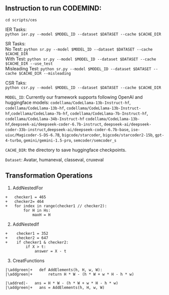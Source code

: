## Instruction to run CODEMIND:
```cd scripts/ces```

IER Tasks:  
```python ier.py --model $MODEL_ID --dataset $DATASET --cache $CACHE_DIR```

SR Tasks:  
No Test:
```python sr.py --model $MODEL_ID --dataset $DATASET --cache $CACHE_DIR```  
With Test:
```python sr.py --model $MODEL_ID --dataset $DATASET --cache $CACHE_DIR --use_test```  
Misleading Test:
```python sr.py --model $MODEL_ID --dataset $DATASET --cache $CACHE_DIR --misleading```

CSR Taks:  
```python csr.py --model $MODEL_ID --dataset $DATASET --cache $CACHE_DIR```

```MODEL_ID```: Currently our framework supports following OpenAI and huggingface models:  ```codellama/CodeLlama-13b-Instruct-hf```, ```codellama/CodeLlama-13b-hf```,  ```codellama/CodeLlama-13b-Instruct-hf```,```codellama/CodeLlama-7b-hf```,  ```codellama/CodeLlama-7b-Instruct-hf```, ```codellama/CodeLlama-34b-Instruct-hf``` ```codellama/CodeLlama-13b-hf```,```deepseek-ai/deepseek-coder-6.7b-instruct```, ```deepseek-ai/deepseek-coder-33b-instruct```,```deepseek-ai/deepseek-coder-6.7b-base```, ```ise-uiuc/Magicoder-S-DS-6.7B```, ```bigcode/starcoder```, ```bigcode/starcoder2-15b```, ```gpt-4-turbo```,
```gemini/gemini-1.5-pro```, ```semcoder/semcoder_s```

```CACHE_DIR```: the directory to save huggingface checkpoints.

```Dataset```: Avatar, humaneval, classeval, cruxeval

## Transformation Operations

1. AddNestedFor
```
+   checker1 = 465
+   checker2= 464
+   for index in range(checker1 // checker2):
        for H in Hs:
            maxH = H
```
2. AddNestedIf
```
+    checker1 = 352
+    checker2 = 647
+    if checker1 & checker2:
         if X > t:
             answer = X - t
```
3. CreatFunctions
```
|\addgreen|+   def AddElements(h, H, w, W):
|\addgreen|+       return H * W - (h * W + w * H - h * w)

|\addred|-   ans = H * W - (h * W + w * H - h * w)
|\addgreen|+   ans = AddElements(h, H, w, W)
```
